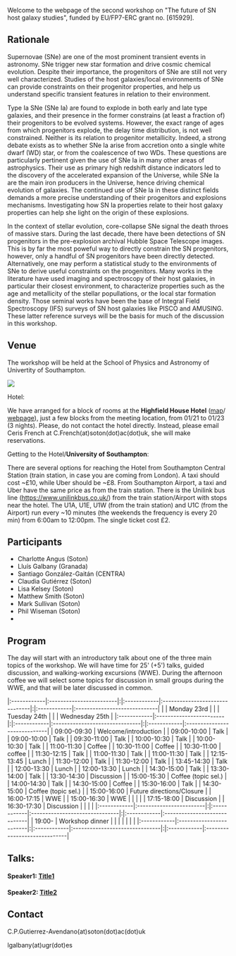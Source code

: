 Welcome to the webpage of the second workshop on "The future of SN host galaxy studies", funded by EU/FP7-ERC grant no. [615929]. 


## Rationale

Supernovae (SNe) are one of the most prominent transient events in astronomy. SNe trigger new star formation and drive cosmic chemical evolution. Despite their importance, the progenitors of SNe are still not very well characterized. Studies of the host galaxies/local environments of SNe can provide constraints on their progenitor properties, and help us understand specific transient features in relation to their environment.

Type Ia SNe (SNe Ia) are found to explode in both early and late type galaxies, and their presence in the former constrains (at least a fraction of) their progenitors to be evolved systems. However, the exact range of ages from which progenitors explode, the delay time distribution, is not well constrained. Neither is its relation to progenitor metallicity. Indeed, a strong debate exists as to whether SNe Ia arise from accretion onto a single white dwarf (WD) star, or from the coalescence of two WDs. These questions are particularly pertinent given the use of SNe Ia in many other areas of astrophysics. Their use as primary high redshift distance indicators led to the discovery of the accelerated expansion of the Universe, while SNe Ia are the main iron producers in the Universe, hence driving chemical evolution of galaxies. The continued use of SNe Ia in these distinct fields demands a more precise understanding of their progenitors and explosions mechanisms. Investigating how SN Ia properties relate to their host galaxy properties can help she light on the origin of these explosions.

In the context of stellar evolution, core-collapse SNe signal the death throes of massive stars. During the last decade, there have been detections of SN progenitors in the pre-explosion archival Hubble Space Telescope images. This is by far the most poweful way to directly constrain the SN progenitors, however, only a handful of SN progenitors have been directly detected. Alternatively, one may perform a statistical study to the environments of SNe to derive useful constraints on the progenitors. Many works in the literature have used imaging and spectroscopy of their host galaxies, in particular their closest environment, to characterize properties such as the age and metallicity of the stellar popullations, or the local star formation density. Those seminal works have been the base of Integral Field Spectroscopy (IFS) surveys of SN host galaxies like PISCO and AMUSING. These latter reference surveys will be the basis for much of the discussion in this workshop.

## Venue

The workshop will be held at the School of Physics and Astronomy of Univertity of Southampton.

[![](https://raw.githubusercontent.com/amusing-muse/workshop2/master/map.png)](https://www.google.com/maps/place/Physics+and+Astronomy/@50.9344767,-1.3999957,17.24z/data=!4m12!1m6!3m5!1s0x4874740808456623:0xac45b908762e7a39!2sHighfield+House+Hotel!8m2!3d50.9278199!4d-1.391693!3m4!1s0x48747409db5d06ab:0x1b556011b5191e29!8m2!3d50.9352966!4d-1.399348)

Hotel:

We have arranged for a block of rooms at the **Highfield House Hotel** ([map](https://www.google.com/maps/place/Highfield+House+Hotel/@50.9287867,-1.3969407,15.85z/data=!4m12!1m6!3m5!1s0x4874740808456623:0xac45b908762e7a39!2sHighfield+House+Hotel!8m2!3d50.9278199!4d-1.391693!3m4!1s0x4874740808456623:0xac45b908762e7a39!8m2!3d50.9278199!4d-1.391693)/ 
[webpage](http://www.highfieldhousehotel.co.uk/)), just a few blocks from the meeting location, from 01/21 to 01/23 (3 nights). Please, do not contact the hotel directly. Instead, please email Ceris French at C.French(at)soton(dot)ac(dot)uk, she will make reservations. 

Getting to the Hotel/**University of Southampton**:

There are several options for reaching the Hotel from Southampton Central Station (train station, in case you are coming from London). A taxi should cost ~£10, while Uber should be ~£8. From Southampton Airport, a taxi and Uber have the same price as from the train station. 
There is the Unilink bus line (https://www.unilinkbus.co.uk/) from the train station/Airport with stops near the hotel. The U1A, U1E, U1W (from the train station) and U1C (from the Airport) run every ~10 minutes (the weekends the frequency is every 20 min) from 6:00am to 12:00pm. The single ticket cost £2. 
 


## Participants

- Charlotte Angus (Soton)
- Lluís Galbany (Granada)
- Santiago González-Gaitán (CENTRA)
- Claudia Gutiérrez (Soton)
- Lisa Kelsey (Soton)
- Matthew Smith (Soton)
- Mark Sullivan (Soton)
- Phil Wiseman (Soton)
- 

<!--- 
Joseph Lyman (Warwick)
Hanindyo Kuncarayakti (Turku)
Patricia Schady (Bath)
Mickael Rigault ()
Tomás Muller (Soton)
Matt Greayling (Soton)
Mike Prusianen (Soton)
Mike Childress (Soton)
Bob Nichol (ICG)
Chris Forhaimer (ICG)
Maria Vincenzi (ICG)
Eli Swan (ICG)
1-2 MaNGA (Claiudia, Daniel...)
Sebastían Sánchez (UNAM)
1-2 UGR (Enrique, Rosa, Rubén.. Isa Pérez...)
? Thomas de Jaeger
? Luca Izzo
? Janet
? Phil James + student
? Stuart Sim
? Staphane Blondin
? Takashi Moriya
Registration form [here](https://goo.gl/forms/ExuqCrqCwTyqKBhl1)--->

## Program

The day will start with an introductory talk about one of the three main topics of the workshop. We will have time for 25' (+5') talks, guided discussion, and walking-working excursions (WWE). During the afternoon coffee we will select some topics for discussion in small groups during the WWE, and that will be later discussed in common.

|:------------|:------------------------|:|:------------|:-------------------------------|:|:------------|:-----------------------------|
|             |  Monday 23rd            | |             |  Tuesday 24th                  | |             |  Wednesday 25th              |
|:------------|:------------------------|:|:------------|:-------------------------------|:|:------------|:-----------------------------|
| 09:00-09:30 | Welcome/introduction    | | 09:00-10:00 | Talk                           | | 09:00-10:00 | Talk                         |
| 09:30-11:00 | Talk                    | | 10:00-10:30 | Talk                           | | 10:00-10:30 | Talk                         |
| 11:00-11:30 | Coffee                  | | 10:30-11:00 | Coffee                         | | 10:30-11:00 | coffee                       |
| 11:30-12:15 | Talk                    | | 11:00-11:30 | Talk                           | | 11:00-11:30 | Talk                         |
| 12:15-13:45 | Lunch                   | | 11:30-12:00 | Talk                           | | 11:30-12:00 | Talk                         |
| 13:45-14:30 | Talk                    | | 12:00-13:30 | Lunch                          | | 12:00-13:30 | Lunch                        |
| 14:30-15:00 | Talk                    | | 13:30-14:00 | Talk                           | | 13:30-14:30 | Discussion                   |
| 15:00-15:30 | Coffee (topic sel.)     | | 14:00-14:30 | Talk                           | | 14:30-15:00 | Coffee                       |
| 15:30-16:00 | Talk                    | | 14:30-15:00 | Coffee (topic sel.)            | | 15:00-16:00 | Future directions/Closure    |
| 16:00-17:15 | WWE                     | | 15:00-16:30 | WWE                            | |             |                              |
| 17:15-18:00 | Discussion              | | 16:30-17:30 | Discussion                     | |             |                              |
|:------------|:------------------------|:|:------------|:-------------------------------|:|:------------|:-----------------------------|
| 19:00-      | Workshop dinner         | |             |                                | |             |                              |
|:------------|:------------------------|:|:------------|:-------------------------------|:|:------------|:-----------------------------|

## Talks:

#### Speaker1: [Title1](https://github.com/amusing-muse/workshop2/blob/master/talks/file.pdf)

#### Speaker2: [Title2](https://github.com/amusing-muse/workshop2/blob/master/talks/file.pdf)


## Contact

C.P.Gutierrez-Avendano(at)soton(dot)ac(dot)uk

lgalbany(at)ugr(dot)es
